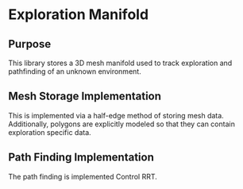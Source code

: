 # Exploration Manifold

## Purpose
This library stores a 3D mesh manifold used to track exploration and pathfinding of an unknown environment.

## Mesh Storage Implementation
This is implemented via a half-edge method of storing mesh data. Additionally, polygons are explicitly modeled so that they can contain exploration specific data.

## Path Finding Implementation
The path finding is implemented Control RRT.
